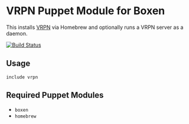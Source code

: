 # VRPN Puppet Module for Boxen

This installs [VRPN](http://www.cs.unc.edu/Research/vrpn/) via Homebrew and optionally runs a VRPN server as a daemon.

[![Build Status](https://travis-ci.org/bilke/puppet-vrpn.png?branch=master)](https://travis-ci.org/bilke/puppet-vrpn)

## Usage

```puppet
include vrpn
```

## Required Puppet Modules

* `boxen`
* `homebrew`

